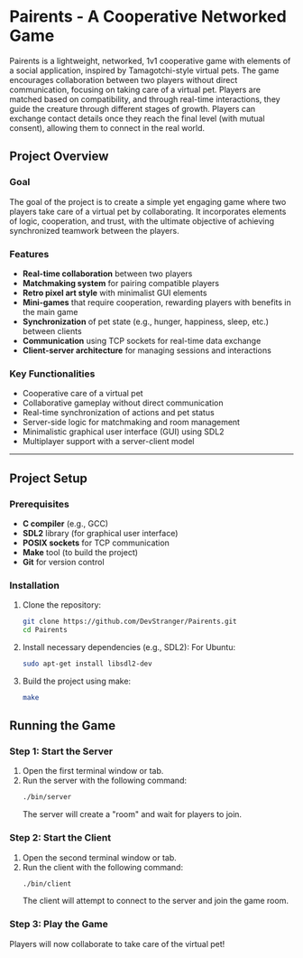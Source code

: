 # Pairents - A Cooperative Networked Game

Pairents is a lightweight, networked, 1v1 cooperative game with elements of a social application, inspired by Tamagotchi-style virtual pets. The game encourages collaboration between two players without direct communication, focusing on taking care of a virtual pet. Players are matched based on compatibility, and through real-time interactions, they guide the creature through different stages of growth. Players can exchange contact details once they reach the final level (with mutual consent), allowing them to connect in the real world.

## Project Overview

### Goal
The goal of the project is to create a simple yet engaging game where two players take care of a virtual pet by collaborating. It incorporates elements of logic, cooperation, and trust, with the ultimate objective of achieving synchronized teamwork between the players.

### Features
- **Real-time collaboration** between two players
- **Matchmaking system** for pairing compatible players
- **Retro pixel art style** with minimalist GUI elements
- **Mini-games** that require cooperation, rewarding players with benefits in the main game
- **Synchronization** of pet state (e.g., hunger, happiness, sleep, etc.) between clients
- **Communication** using TCP sockets for real-time data exchange
- **Client-server architecture** for managing sessions and interactions

### Key Functionalities
- Cooperative care of a virtual pet
- Collaborative gameplay without direct communication
- Real-time synchronization of actions and pet status
- Server-side logic for matchmaking and room management
- Minimalistic graphical user interface (GUI) using SDL2
- Multiplayer support with a server-client model

---

## Project Setup

### Prerequisites
- **C compiler** (e.g., GCC)
- **SDL2** library (for graphical user interface)
- **POSIX sockets** for TCP communication
- **Make** tool (to build the project)
- **Git** for version control

### Installation

1. Clone the repository:
   ```bash
   git clone https://github.com/DevStranger/Pairents.git
   cd Pairents

2. Install necessary dependencies (e.g., SDL2):
   For Ubuntu:
   ```bash
   sudo apt-get install libsdl2-dev

3. Build the project using make:
   ```bash
   make

## Running the Game

### Step 1: Start the Server

1. Open the first terminal window or tab.
2. Run the server with the following command:
    ```bash
    ./bin/server
    ```
   The server will create a "room" and wait for players to join.

### Step 2: Start the Client

1. Open the second terminal window or tab.
2. Run the client with the following command:
    ```bash
    ./bin/client
    ```
   The client will attempt to connect to the server and join the game room.

### Step 3: Play the Game

Players will now collaborate to take care of the virtual pet!
